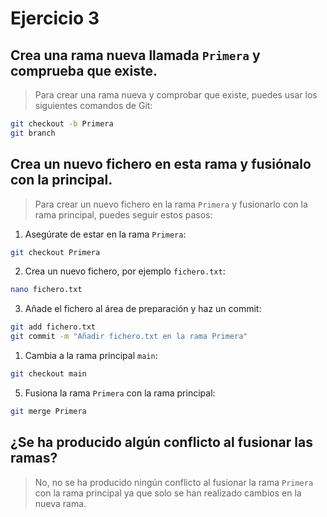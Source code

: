 # Ejercicio 3

## Crea una rama nueva llamada `Primera` y comprueba que existe.

> Para crear una rama nueva y comprobar que existe, puedes usar los siguientes comandos de Git:
```bash
git checkout -b Primera
git branch
```

## Crea un nuevo fichero en esta rama y fusiónalo con la principal.
> Para crear un nuevo fichero en la rama `Primera` y fusionarlo con la rama principal, puedes seguir estos pasos:
1. Asegúrate de estar en la rama `Primera`:
```bash
git checkout Primera
```


2. Crea un nuevo fichero, por ejemplo `fichero.txt`:
```bash
nano fichero.txt
```


3. Añade el fichero al área de preparación y haz un commit:
```bash
git add fichero.txt
git commit -m "Añadir fichero.txt en la rama Primera"
```


1. Cambia a la rama principal `main`:
```bash
git checkout main
```


5. Fusiona la rama `Primera` con la rama principal:
```bash
git merge Primera
```
## ¿Se ha producido algún conflicto al fusionar las ramas? 
> No, no se ha producido ningún conflicto al fusionar la rama `Primera` con la rama principal ya que solo se han realizado cambios en la nueva rama.